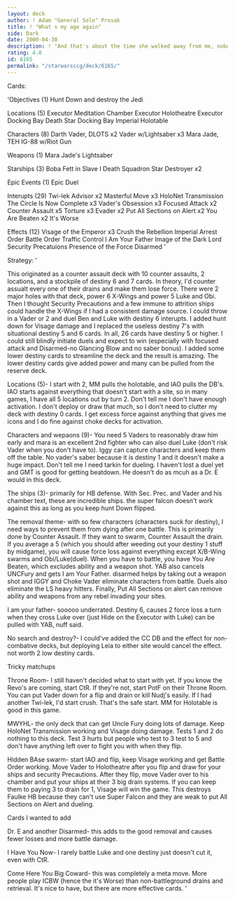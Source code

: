 ```yaml
---
layout: deck
author: ! Adam "General Solo" Prosak
title: ! "What s my age again"
side: Dark
date: 2000-04-30
description: ! "And that's about the time she walked away from me, nobody likes you when you're 23."
rating: 4.0
id: 6165
permalink: "/starwarsccg/deck/6165/"
---
```

Cards: 

'Objectives (1)
Hunt Down and destroy the Jedi

Locations (5)
Executor Meditation Chamber
Executor Holotheatre
Executor Docking Bay
Death Star Docking Bay
Imperial Holotable

Characters (8)
Darth Vader, DLOTS x2
Vader w/Lightsaber x3
Mara Jade, TEH
IG-88 w/Riot Gun

Weapons (1)
Mara Jade's Lightsaber

Starships (3)
Boba Fett in Slave I
Death Squadron Star Destroyer x2

Epic Events (1)
Epic Duel

Interupts (29)
Twi-lek Advisor x2
Masterful Move x3
HoloNet Transmission
The Circle Is Now Complete x3
Vader's Obsession x3
Focused Attack x2
Counter Assault x5
Torture x3
Evader x2
Put All Sections on Alert x2
You Are Beaten x2
It's Worse

Effects (12)
Visage of the Emperor x3
Crush the Rebellion
Imperial Arrest Order
Battle Order
Traffic Control
I Am Your Father
Image of the Dark Lord
Security Precatuions
Presence of the Force
Disarmed '

Strategy: '

This originated as a counter assault deck with 10 counter assaults, 2 locations, and a stockpile of destiny 6 and 7 cards.  In theory, I'd counter assualt every one of their drains and make them lose force.  There were 2 major holes with that deck, power 6 X-Wings and power 5 Luke and Obi.  Then I thought Security Precautions and a few immune to attrition ships could handle the X-Wings if I had a consistent damage source.  I could throw in a Vader or 2 and duel Ben and Luke with destiny 6 interupts.	I added hunt down for Visage damage and I replaced the useless destiny 7's with situational destiny 5 and 6 cards.  In all, 26 cards have destiny 5 or higher.  I could still blindly initiate duels and expect to win (especially with focused attack and Disarmed-no Glancing Blow and no saber bonus).  I added some lower destiny cards to streamline the deck and the result is amazing.	The lower destiny cards give added power and many can be pulled from the reserve deck.

Locations (5)- I start with 2, MM pulls the holotable, and IAO pulls the DB's.  IAO starts against everything that doesn't start with a site, so in many games, I have all 5 locations out by turn 2.  Don't tell me I don't have enough activation.  I don't deploy or draw that much, so I don't need to clutter my deck with destiny 0 cards.	I get excess force against anything that gives me icons and I do fine against choke decks for activation.

Characters and wepaons (9)- You need 5 Vaders to reasonably draw him early and mara is an excellent 2nd fighter who can also duel Luke (don't risk Vader when you don't have to).  Iggy can capture characters and keep them off the table.  No vader's saber because it is destiny 1 and it doesn't make a huge impact.  Don't tell me I need tarkin for dueling.  I haven't lost a duel yet and GMT is good for getting beatdown.  He doesn't do as mcuh as a Dr. E would in this deck.

The ships (3)- primarily for HB defense.  With Sec. Prec. and Vader and his chamber text, these are incredible ships.  the super falcon doesn't work against this as long as you keep hunt Down flipped.

The removal theme- with so few characters (characters suck for destiny), I need ways to prevent them from dying after one battle.  This is primarily done by Counter Assault.  If they want to swarm, Counter Assault the drain.  If you average a 5 (which you should after weeding out your destiny 1 stuff by midgame), you will cause force loss against everything except X/B-Wing swarms and Obi/Luke(duel).  When you have to battle, you have You Are Beaten, which excludes ability and a weapon shot.  YAB also cancels UNCFury and gets I am Your Father.  disarmed helps by taking out a weapon shot and IGGY and Choke Vader eliminate characters from battle.  Duels also eliminate the LS heavy hitters.  Finally, Put All Sections on alert can remove ability and weapons from any rebel invading your sites.

I am your father- sooooo underrated.  Destiny 6, causes 2 force loss a turn when they cross Luke over (just Hide on the Executor with Luke) can be pulled with YAB, nuff said.

No search and destroy?- I could've added the CC DB and the effect for non-combative decks, but deploying Leia to either site would cancel the effect.	not worth 2 low destiny cards.

Tricky matchups

Throne Room- I still haven't decided what to start with yet.  If you know the Revo's are coming, start CtR.  If they're not, start PotF on their Throne Room.  You can put Vader down for a flip and drain or kill Nudj's easily.  If I had another Twi-lek, I'd start crush.  That's the safe start. MM for Holotable is good in this game.

MWYHL- the only deck that can get Uncle Fury doing lots of damage.  Keep HoloNet Transmission working and Visage doing damage.	Tests 1 and 2 do nothing to this deck.	Test 3 hurts but people who test to 3 test to 5 and don't have anything left over to fight you with when they flip.

Hidden BAse swarm- start IAO and flip, keep Visage working and get Battle Order working.  Move Vader to Holotheatre after you flip and draw for your ships and security Precautions.  After they flip, move Vader over to his chamber and put your ships at their 3 big drain systems.	If you can keep them to paying 3 to drain for 1, Visage will win the game.  This destroys Faulke HB because they can't use Super Falcon and they are weak to put All Sections on Alert and dueling.

Cards I wanted to add

Dr. E and another Disarmed-  this adds to the good removal and causes fewer losses and more battle damage.

I Have You Now-  I rarely battle Luke and one destiny just doesn't cut it, even with CtR.

Come Here You Big Coward- this was completely a meta move.  More people play ICBW (hence the it's Worse) than non-battleground drains and retrieval.  It's nice to have, but there are more effective cards.
'
